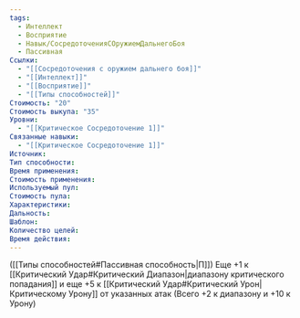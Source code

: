 ```yaml
---
tags:
  - Интеллект
  - Восприятие
  - Навык/СосредоточенияСОружиемДальнегоБоя
  - Пассивная
Ссылки:
  - "[[Сосредоточения с оружием дальнего боя]]"
  - "[[Интеллект]]"
  - "[[Восприятие]]"
  - "[[Типы способностей]]"
Стоимость: "20"
Стоимость выкупа: "35"
Уровни:
  - "[[Критическое Сосредоточение 1]]"
Связанные навыки:
  - "[[Критическое Сосредоточение 1]]"
Источник:
Тип способности:
Время применения:
Стоимость применения:
Используемый пул:
Стоимость пула:
Характеристики:
Дальность:
Шаблон:
Количество целей:
Время действия:
---
```

([[Типы способностей#Пассивная способность|П]]) Еще +1 к [[Критический Удар#Критический Диапазон|диапазону критического попадания]] и еще +5 к [[Критический Удар#Критический Урон|Критическому Урону]] от указанных атак (Всего +2 к диапазону и +10 к Урону)